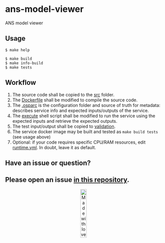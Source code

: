 # ans-model-viewer

ANS model viewer

## Usage

```console
$ make help

$ make build
$ make info-build
$ make tests
```

## Workflow

1. The source code shall be copied to the [src](ans-model-viewer/src/ans_model_viewer) folder.
2. The [Dockerfile](ans-model-viewer/src/Dockerfile) shall be modified to compile the source code.
3. The [.osparc](.osparc) is the configuration folder and source of truth for metadata: describes service info and expected inputs/outputs of the service.
4. The [execute](ans-model-viewer/service.cli/execute) shell script shall be modified to run the service using the expected inputs and retrieve the expected outputs.
5. The test input/output shall be copied to [validation](ans-model-viewer/validation).
6. The service docker image may be built and tested as ``make build tests`` (see usage above)
7. Optional: if your code requires specific CPU/RAM resources, edit [runtime.yml](.osparc/runtime.yml). In doubt, leave it as default.

## Have an issue or question?
Please open an issue [in this repository](https://github.com/ITISFoundation/cookiecutter-osparc-service/issues/).
---
<p align="center">
<image src="https://github.com/ITISFoundation/osparc-simcore-python-client/blob/4e8b18494f3191d55f6692a6a605818aeeb83f95/docs/_media/mwl.png" alt="Made with love at www.z43.swiss" width="20%" />
</p>
